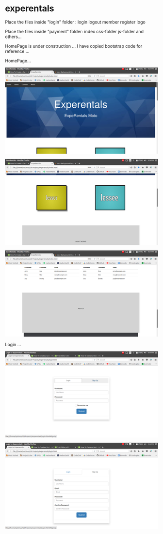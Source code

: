 # experentals
Place the files inside "login" folder :
		login
		logout
		member
		register
		logo
			
Place the files inside "payment" folder:
		index
		css-folder
		js-folder
		and others...


HomePage is under construction  ... I have copied bootstrap code for reference ...



HomePage...


![alt text](readmeImages/1.png)


![alt text](readmeImages/2.png)


![alt text](readmeImages/3.png)


Login ...

![alt text](readmeImages/login.png)

![alt text](readmeImages/signUp.png)

